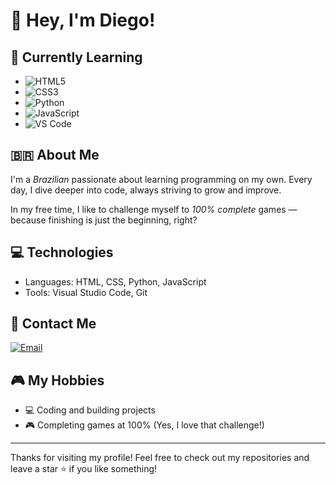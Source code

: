 # 👋 Hey, I'm Diego!

## 🌱 Currently Learning
- ![HTML5](https://img.shields.io/badge/-HTML5-E34F26?style=flat-square&logo=html5&logoColor=white)
- ![CSS3](https://img.shields.io/badge/-CSS3-1572B6?style=flat-square&logo=css3&logoColor=white)
- ![Python](https://img.shields.io/badge/-Python-3776AB?style=flat-square&logo=python&logoColor=white)
- ![JavaScript](https://img.shields.io/badge/-JavaScript-F7DF1E?style=flat-square&logo=javascript&logoColor=black)
- ![VS Code](https://img.shields.io/badge/-VS%20Code-007ACC?style=flat-square&logo=visual-studio-code&logoColor=white)

## 🇧🇷 About Me
I'm a *Brazilian* passionate about learning programming on my own. Every day, I dive deeper into code, always striving to grow and improve.

In my free time, I like to challenge myself to *100% complete* games — because finishing is just the beginning, right?

## 💻 Technologies
- Languages: HTML, CSS, Python, JavaScript
- Tools: Visual Studio Code, Git

## 📧 Contact Me
[![Email](https://img.shields.io/badge/Email-black?style=flat-square&logo=gmail&logoColor=white)](mailto:diegodfro76@gmail.com)

## 🎮 My Hobbies
- 💻 Coding and building projects
- 🎮 Completing games at 100% (Yes, I love that challenge!)

---

Thanks for visiting my profile! Feel free to check out my repositories and leave a star ⭐ if you like something!
